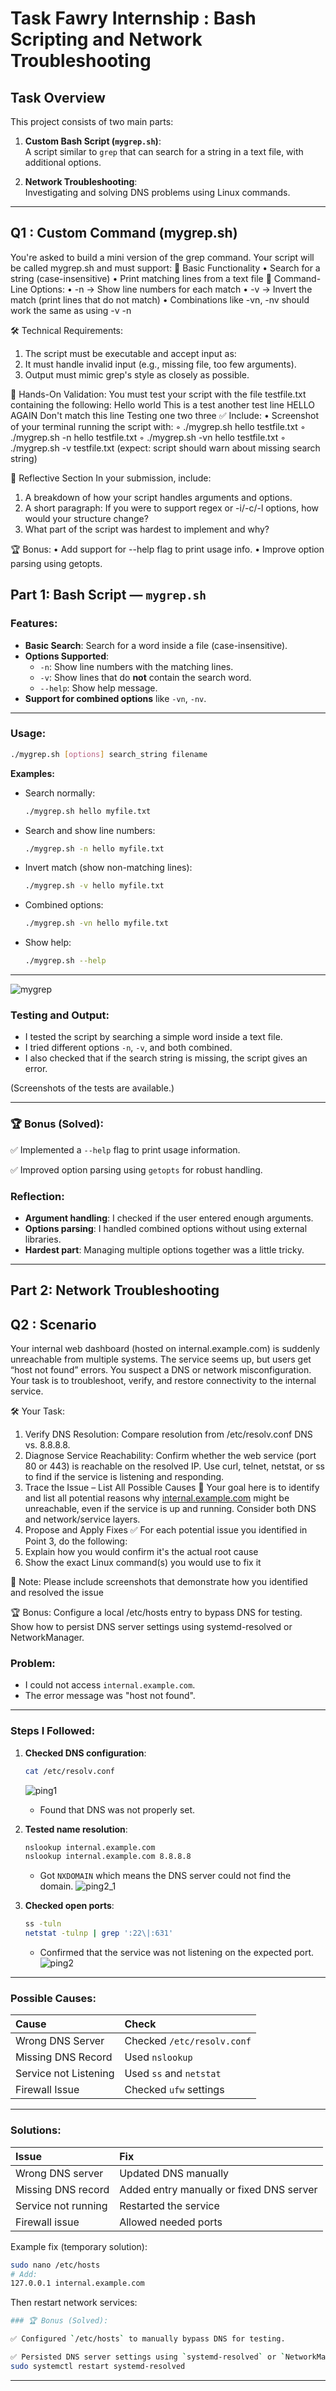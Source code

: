 # Task Fawry Internship : Bash Scripting and Network Troubleshooting

## Task Overview

This project consists of two main parts:

1. **Custom Bash Script (`mygrep.sh`)**:  
   A script similar to `grep` that can search for a string in a text file, with additional options.

2. **Network Troubleshooting**:  
   Investigating and solving DNS problems using Linux commands.

---
## Q1 : Custom Command (mygrep.sh)

You're asked to build a mini version of the grep command. Your script will be called mygrep.sh and must support:
🔹 Basic Functionality
• Search for a string (case-insensitive)
• Print matching lines from a text file
🔹 Command-Line Options:
• -n → Show line numbers for each match
• -v → Invert the match (print lines that do not match)
• Combinations like -vn, -nv should work the same as using -v -n
  
🛠 Technical Requirements:
1.  The script must be executable and accept input as:
2.  It must handle invalid input (e.g., missing file, too few arguments).
3.  Output must mimic grep's style as closely as possible.
  
🧪 Hands-On Validation: You must test your script with the file testfile.txt containing the following:
Hello world
This is a test
another test line
HELLO AGAIN
Don't match this line
Testing one two three
✅ Include:
• Screenshot of your terminal running the script with: 
    ◦ ./mygrep.sh hello testfile.txt
    ◦ ./mygrep.sh -n hello testfile.txt
    ◦ ./mygrep.sh -vn hello testfile.txt
    ◦ ./mygrep.sh -v testfile.txt (expect: script should warn about missing search string)
  
🧠 Reflective Section
In your submission, include:
1.  A breakdown of how your script handles arguments and options.
2.  A short paragraph: If you were to support regex or -i/-c/-l options, how would your structure change?
3.  What part of the script was hardest to implement and why?
  
🏆 Bonus:
• Add support for --help flag to print usage info.
• Improve option parsing using getopts.

## Part 1: Bash Script — `mygrep.sh`

### Features:

- **Basic Search**: Search for a word inside a file (case-insensitive).
- **Options Supported**:
  - `-n`: Show line numbers with the matching lines.
  - `-v`: Show lines that do **not** contain the search word.
  - `--help`: Show help message.
- **Support for combined options** like `-vn`, `-nv`.

---

### Usage:

```bash
./mygrep.sh [options] search_string filename
```

**Examples:**

- Search normally:
  ```bash
  ./mygrep.sh hello myfile.txt
  ```

- Search and show line numbers:
  ```bash
  ./mygrep.sh -n hello myfile.txt
  ```

- Invert match (show non-matching lines):
  ```bash
  ./mygrep.sh -v hello myfile.txt
  ```

- Combined options:
  ```bash
  ./mygrep.sh -vn hello myfile.txt
  ```

- Show help:
  ```bash
  ./mygrep.sh --help
  ```

---
![mygrep](https://github.com/user-attachments/assets/4a2e9287-3e8f-44cf-825b-c8eaee7d6298)

### Testing and Output:

- I tested the script by searching a simple word inside a text file.
- I tried different options `-n`, `-v`, and both combined.
- I also checked that if the search string is missing, the script gives an error.

(Screenshots of the tests are available.)

---
### 🏆 Bonus (Solved):

✅ Implemented a `--help` flag to print usage information.

✅ Improved option parsing using `getopts` for robust handling.

### Reflection:

- **Argument handling**: I checked if the user entered enough arguments.
- **Options parsing**: I handled combined options without using external libraries.
- **Hardest part**: Managing multiple options together was a little tricky.

---

## Part 2: Network Troubleshooting
## Q2 : Scenario

Your internal web dashboard (hosted on internal.example.com) is suddenly unreachable from multiple systems. The service seems up, but users get “host not found” errors. You suspect a DNS or network misconfiguration. Your task is to troubleshoot, verify, and restore connectivity to the internal service.
  
🛠 Your Task:
1.  Verify DNS Resolution:
Compare resolution from /etc/resolv.conf DNS vs. 8.8.8.8.
2.  Diagnose Service Reachability:
Confirm whether the web service (port 80 or 443) is reachable on the resolved IP.
Use curl, telnet, netstat, or ss to find if the service is listening and responding.
3.  Trace the Issue – List All Possible Causes
🧪 Your goal here is to identify and list all potential reasons why [internal.example.com](http://internal.example.com/) might be unreachable, even if the service is up and running. Consider both DNS and network/service layers.
4.  Propose and Apply Fixes
✅ For each potential issue you identified in Point 3, do the following:
1.  Explain how you would confirm it's the actual root cause
2.  Show the exact Linux command(s) you would use to fix it
  
🧠 Note:
Please include screenshots that demonstrate how you identified and resolved the issue 
  
🏆 Bonus:
Configure a local /etc/hosts entry to bypass DNS for testing.
Show how to persist DNS server settings using systemd-resolved or NetworkManager.
### Problem:

- I could not access `internal.example.com`.
- The error message was "host not found".

---

### Steps I Followed:

1. **Checked DNS configuration**:
   ```bash
   cat /etc/resolv.conf
   ```
   ![ping1](https://github.com/user-attachments/assets/ee010386-7604-4863-97a1-7aa8de969e44)

   - Found that DNS was not properly set.

2. **Tested name resolution**:
   ```bash
   nslookup internal.example.com
   nslookup internal.example.com 8.8.8.8
   ```
   - Got `NXDOMAIN` which means the DNS server could not find the domain.
     ![ping2_1](https://github.com/user-attachments/assets/8b6c7a06-5190-4c9c-bd36-7232d65e5ef7)


3. **Checked open ports**:
   ```bash
   ss -tuln
   netstat -tulnp | grep ':22\|:631'
   ```
   - Confirmed that the service was not listening on the expected port.
![ping2](https://github.com/user-attachments/assets/58108452-a3bf-4d3c-95e6-155662c9011a)
---



### Possible Causes:

| Cause | Check |
|:-----|:------|
| Wrong DNS Server | Checked `/etc/resolv.conf` |
| Missing DNS Record | Used `nslookup` |
| Service not Listening | Used `ss` and `netstat` |
| Firewall Issue | Checked `ufw` settings |

---

### Solutions:

| Issue | Fix |
|:-----|:---|
| Wrong DNS server | Updated DNS manually |
| Missing DNS record | Added entry manually or fixed DNS server |
| Service not running | Restarted the service |
| Firewall issue | Allowed needed ports |

Example fix (temporary solution):

```bash
sudo nano /etc/hosts
# Add:
127.0.0.1 internal.example.com
```

Then restart network services:

```bash
### 🏆 Bonus (Solved):

✅ Configured `/etc/hosts` to manually bypass DNS for testing.

✅ Persisted DNS server settings using `systemd-resolved` or `NetworkManager`.
sudo systemctl restart systemd-resolved
```

---


